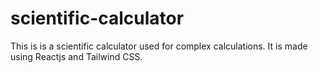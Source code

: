 # scientific-calculator
This is is a scientific calculator used for complex calculations. It is made using Reactjs  and Tailwind CSS.

